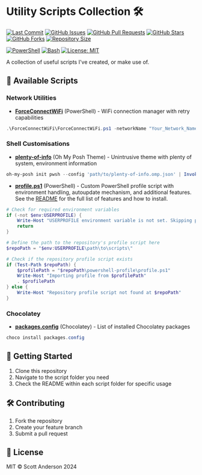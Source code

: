 # Utility Scripts Collection 🛠️

[![Last Commit](https://img.shields.io/github/last-commit/ScottWilliamAnderson/scripts)](https://github.com/ScottWilliamAnderson/scripts)
[![GitHub Issues](https://img.shields.io/github/issues/ScottWilliamAnderson/scripts)](https://github.com/ScottWilliamAnderson/scripts)
[![GitHub Pull Requests](https://img.shields.io/github/issues-pr/ScottWilliamAnderson/scripts)](https://github.com/ScottWilliamAnderson/scripts)
[![GitHub Stars](https://img.shields.io/github/stars/ScottWilliamAnderson/scripts)](https://github.com/ScottWilliamAnderson/scripts)
[![GitHub Forks](https://img.shields.io/github/forks/ScottWilliamAnderson/scripts)](https://github.com/ScottWilliamAnderson/scripts)
[![Repository Size](https://img.shields.io/github/repo-size/ScottWilliamAnderson/scripts)](https://github.com/ScottWilliamAnderson/scripts)

[![PowerShell](https://img.shields.io/badge/PowerShell-5.1+-blue.svg)](https://github.com/PowerShell/PowerShell)
[![Bash](https://img.shields.io/badge/Bash-4.0+-orange.svg)](https://www.gnu.org/software/bash/)
[![License: MIT](https://img.shields.io/badge/License-MIT-yellow.svg)](https://opensource.org/licenses/MIT)

A collection of useful scripts I've created, or make use of.

## 📂 Available Scripts

### Network Utilities
- [**ForceConnectWiFi**](ForceConnectWifi/README.md) (PowerShell) - WiFi connection manager with retry capabilities
```powershell
.\ForceConnectWiFi\ForceConnectWiFi.ps1 -networkName "Your_Network_Name" -maxRetries 5 -retryIntervalSeconds 10
```

### Shell Customisations
- [**plenty-of-info**](oh-my-posh/README.md) (Oh My Posh Theme) - Unintrusive theme with plenty of system, environment information
```powershell
oh-my-posh init pwsh --config 'path/to/plenty-of-info.omp.json' | Invoke-Expression
```

- [**profile.ps1**](powershell-profile/README.md) (PowerShell) - Custom PowerShell profile script with environment handling, autoupdate mechanism, and additional features. See the [README](powershell-profile/README.md) for the full list of features and how to install.
```powershell
# Check for required environment variables
if (-not $env:USERPROFILE) {
    Write-Host "USERPROFILE environment variable is not set. Skipping profile import."
    return
}

# Define the path to the repository's profile script here
$repoPath = "$env:USERPROFILE\path\to\scripts\"

# Check if the repository profile script exists
if (Test-Path $repoPath) {
    $profilePath = "$repoPath\powershell-profile\profile.ps1"
    Write-Host "Importing profile from $profilePath"
    . $profilePath 
} else {
    Write-Host "Repository profile script not found at $repoPath"
}
```

### Chocolatey
- [**packages.config**](chocolatey/README.md) (Chocolatey) - List of installed Chocolatey packages
```powershell
choco install packages.config
```

## 🚀 Getting Started

1. Clone this repository
2. Navigate to the script folder you need
3. Check the README within each script folder for specific usage

## 🛠️ Contributing

1. Fork the repository
2. Create your feature branch
3. Submit a pull request

## 📝 License

MIT © Scott Anderson 2024
